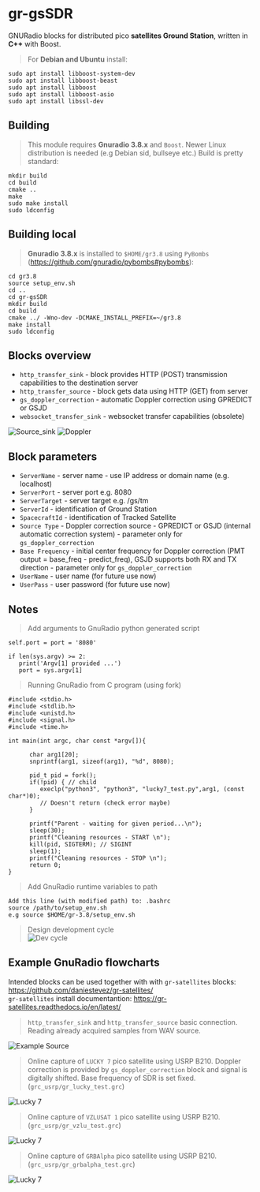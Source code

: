 
# gr-gsSDR
GNURadio blocks for distributed pico **satellites Ground Station**, written in **C++** with Boost. 

>For **Debian and Ubuntu** install:

`sudo apt install libboost-system-dev`  
`sudo apt install libboost-beast`  
`sudo apt install libboost`  
`sudo apt install libboost-asio`  
`sudo apt install libssl-dev`

## Building
>This module requires **Gnuradio 3.8.x** and `Boost`. Newer Linux distribution is needed (e.g Debian sid, bullseye etc.) 
>Build is pretty standard:
```
mkdir build
cd build
cmake ..
make
sudo make install
sudo ldconfig
```
## Building local

>**Gnuradio 3.8.x** is installed to `$HOME/gr3.8` using `PyBombs` (https://github.com/gnuradio/pybombs#pybombs):

```
cd gr3.8
source setup_env.sh 
cd ..
cd gr-gsSDR
mkdir build 
cd build
cmake ../ -Wno-dev -DCMAKE_INSTALL_PREFIX=~/gr3.8
make install
sudo ldconfig
```

## Blocks overview

- `http_transfer_sink` - block provides HTTP (POST) transmission capabilities to the destination server
- `http_transfer_source` - block gets data using HTTP (GET) from server
- `gs_doppler_correction` - automatic Doppler correction using GPREDICT or GSJD 
- `websocket_transfer_sink` - websocket transfer capabilities (obsolete)

![Source_sink](https://github.com/pavelfpl/gr-gsSDR/blob/master/http_sink_source.png)
![Doppler](https://github.com/pavelfpl/gr-gsSDR/blob/master/doppler_correction.png)

## Block parameters

- `ServerName` - server name - use IP address or domain name (e.g. localhost)
- `ServerPort` - server port e.g. 8080
- `ServerTarget` - server target e.g. /gs/tm
- `ServerId` - identification of Ground Station
- `SpacecraftId` - identification of Tracked Satellite
- `Source Type` - Doppler correction source - GPREDICT or GSJD (internal automatic correction system) - parameter only for `gs_doppler_correction`
- `Base Frequency` - initial center frequency for Doppler correction (PMT output = base_freq - predict_freq), GSJD supports both RX and TX direction - parameter only for `gs_doppler_correction` 
- `UserName` - user name (for future use now)
- `UserPass` - user password (for future use now)

## Notes
> Add arguments to GnuRadio python generated script
```
self.port = port = '8080'
        
if len(sys.argv) >= 2:
   print('Argv[1] provided ...')
   port = sys.argv[1] 
```
> Running GnuRadio from C program (using fork)

```
#include <stdio.h>
#include <stdlib.h>
#include <unistd.h>
#include <signal.h>
#include <time.h>

int main(int argc, char const *argv[]){

      char arg1[20];
      snprintf(arg1, sizeof(arg1), "%d", 8080);
      
      pid_t pid = fork();
      if(!pid) { // child
         execlp("python3", "python3", "lucky7_test.py",arg1, (const char*)0);
         // Doesn't return (check error maybe)
      }

      printf("Parent - waiting for given period...\n");
      sleep(30);
      printf("Cleaning resources - START \n");
      kill(pid, SIGTERM); // SIGINT
      sleep(1);
      printf("Cleaning resources - STOP \n");
      return 0;
}
```
> Add GnuRadio runtime variables to path
```
Add this line (with modified path) to: .bashrc
source /path/to/setup_env.sh 
e.g source $HOME/gr-3.8/setup_env.sh 
```

> Design development cycle  
![Dev cycle](https://github.com/pavelfpl/gr-gsSDR/blob/master/flowchart_design.png)

## Example GnuRadio flowcharts

Intended blocks can be used together with with `gr-satellites` blocks: https://github.com/daniestevez/gr-satellites/   
`gr-satellites` install documentantion: https://gr-satellites.readthedocs.io/en/latest/

>`http_transfer_sink` and `http_transfer_source` basic connection. Reading already acquired samples from WAV source. 

![Example Source](https://github.com/pavelfpl/gr-gsSDR/blob/master/examples/http_transfer_sink_example.png)

> Online capture of `LUCKY 7` pico satellite using USRP B210. Doppler correction is provided by `gs_doppler_correction` block and signal is digitally shifted. Base frequency of SDR is set fixed. (`grc_usrp/gr_lucky_test.grc`)  

![Lucky 7](https://github.com/pavelfpl/gr-gsSDR/blob/master/grc_usrp/gr_lucky_test.png)

> Online capture of `VZLUSAT 1` pico satellite using USRP B210. (`grc_usrp/gr_vzlu_test.grc`)  

![Lucky 7](https://github.com/pavelfpl/gr-gsSDR/blob/master/grc_usrp/gr_vzlu_test.png)

> Online capture of `GRBAlpha` pico satellite using USRP B210. (`grc_usrp/gr_grbalpha_test.grc`)  

![Lucky 7](https://github.com/pavelfpl/gr-gsSDR/blob/master/grc_usrp/gr_grbalpha_test.png)
